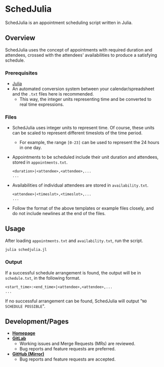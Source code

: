 # SchedJulia

SchedJulia is an appointment scheduling script written in Julia.

## Overview

SchedJulia uses the concept of appointments with required duration and attendees, crossed with the attendees' availabilities to produce a satisfying schedule.

### Prerequisites

- [Julia](https://julialang.org/)
- An automated conversion system between your calendar/spreadsheet and the `.txt` files here is recommended.
  - This way, the integer units representing time and be converted to real time expressions.

### Files

- SchedJulia uses integer units to represent time. Of course, these units can be scaled to represent different timeslots of the time period.
  - For example, the range `[0-23]` can be used to represent the 24 hours in one day.
- Appointments to be scheduled include their unit duration and attendees, stored in `appointments.txt`.

  ```txt
  <duration>|<attendee>,<attendee>,...
  ...
  ```

- Availabilities of individual attendees are stored in `availability.txt`.

  ```txt
  <attendee>|<timeslot>,<timeslot>,...
  ...
  ```

- Follow the format of the above templates or example files closely, and do not include newlines at the end of the files.

## Usage

After loading `appointments.txt` and `availability.txt`, run the script.

```sh
julia schedjulia.jl
```

### Output

If a successful schedule arrangement is found, the output will be in `schedule.txt`, in the following format.

```txt
<start_time>:<end_time>|<attendee>,<attendee>,...
...
```

If no successful arrangement can be found, SchedJulia will output "`NO SCHEDULE POSSIBLE`".

## Development/Pages

- [**Homepage**](https://leglesslamb.gitlab.io/post/schedjulia)
- [**GitLab**](https://gitlab.com/leglesslamb/schedjulia)
  - Working issues and Merge Requests (MRs) are reviewed.
  - Bug reports and feature requests are preferred.
- [**GitHub (Mirror)**](https://github.com/leglesslamb/schedjulia)
  - Bug reports and feature requests are accepted.
